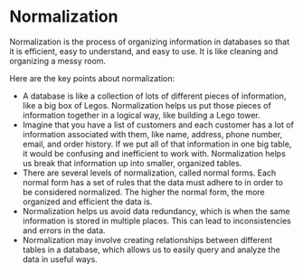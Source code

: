 # Normalization

Normalization is the process of organizing information in databases so that it is efficient, easy to understand, and easy to use. It is like cleaning and organizing a messy room.

Here are the key points about normalization:

- A database is like a collection of lots of different pieces of information, like a big box of Legos. Normalization helps us put those pieces of information together in a logical way, like building a Lego tower.
- Imagine that you have a list of customers and each customer has a lot of information associated with them, like name, address, phone number, email, and order history. If we put all of that information in one big table, it would be confusing and inefficient to work with. Normalization helps us break that information up into smaller, organized tables.
- There are several levels of normalization, called normal forms. Each normal form has a set of rules that the data must adhere to in order to be considered normalized. The higher the normal form, the more organized and efficient the data is.
- Normalization helps us avoid data redundancy, which is when the same information is stored in multiple places. This can lead to inconsistencies and errors in the data.
- Normalization may involve creating relationships between different tables in a database, which allows us to easily query and analyze the data in useful ways.

